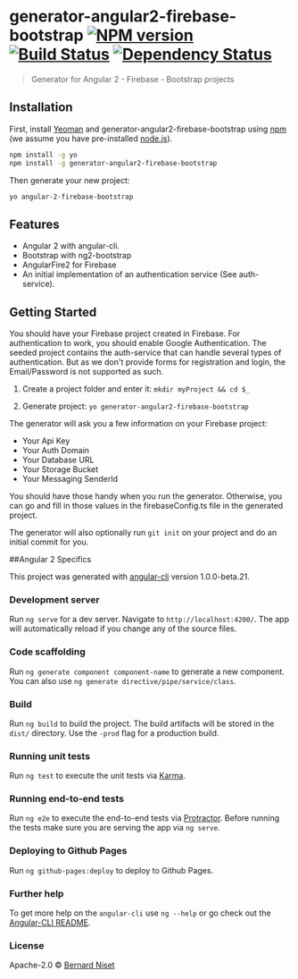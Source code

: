 # generator-angular2-firebase-bootstrap [![NPM version][npm-image]][npm-url] [![Build Status][travis-image]][travis-url] [![Dependency Status][daviddm-image]][daviddm-url]
> Generator for Angular 2 - Firebase - Bootstrap projects

## Installation

First, install [Yeoman](http://yeoman.io) and generator-angular2-firebase-bootstrap using [npm](https://www.npmjs.com/) (we assume you have pre-installed [node.js](https://nodejs.org/)).

```bash
npm install -g yo
npm install -g generator-angular2-firebase-bootstrap
```

Then generate your new project:

```bash
yo angular-2-firebase-bootstrap
```

## Features

* Angular 2 with angular-cli.
* Bootstrap with ng2-bootstrap
* AngularFire2 for Firebase
* An initial implementation of an authentication service (See auth-service).

## Getting Started

You should have your Firebase project created in Firebase. For authentication to work, you should enable Google 
Authentication. The seeded project contains the auth-service that can handle several types of authentication. But
as we don't provide forms for registration and login, the Email/Password is not supported as such.

1. Create a project folder and enter it: `mkdir myProject && cd $_`

2. Generate project: `yo generator-angular2-firebase-bootstrap`

The generator will ask you a few information on your Firebase project:

* Your Api Key
* Your Auth Domain
* Your Database URL
* Your Storage Bucket
* Your Messaging SenderId

You should have those handy when you run the generator. Otherwise, you can go and fill 
in those values in the firebaseConfig.ts file in the generated project. 

The generator will also optionally run `git init` on your project and do an initial commit for you.

##Angular 2 Specifics

This project was generated with [angular-cli](https://github.com/angular/angular-cli) version 1.0.0-beta.21.

### Development server
Run `ng serve` for a dev server. Navigate to `http://localhost:4200/`. The app will automatically reload if you change any of the source files.

### Code scaffolding

Run `ng generate component component-name` to generate a new component. You can also use `ng generate directive/pipe/service/class`.

### Build

Run `ng build` to build the project. The build artifacts will be stored in the `dist/` directory. Use the `-prod` flag for a production build.

### Running unit tests

Run `ng test` to execute the unit tests via [Karma](https://karma-runner.github.io).

### Running end-to-end tests

Run `ng e2e` to execute the end-to-end tests via [Protractor](http://www.protractortest.org/).
Before running the tests make sure you are serving the app via `ng serve`.

### Deploying to Github Pages

Run `ng github-pages:deploy` to deploy to Github Pages.

### Further help

To get more help on the `angular-cli` use `ng --help` or go check out the [Angular-CLI README](https://github.com/angular/angular-cli/blob/master/README.md).


### License

Apache-2.0 © [Bernard Niset]()


[npm-image]: https://badge.fury.io/js/generator-angular2-firebase-bootstrap.svg
[npm-url]: https://npmjs.org/package/generator-angular2-firebase-bootstrap
[travis-image]: https://travis-ci.org/bn3t/generator-angular2-firebase-bootstrap.svg?branch=master
[travis-url]: https://travis-ci.org/bn3t/generator-angular2-firebase-bootstrap
[daviddm-image]: https://david-dm.org/bn3t/generator-angular2-firebase-bootstrap.svg?theme=shields.io
[daviddm-url]: https://david-dm.org/bn3t/generator-angular2-firebase-bootstrap
